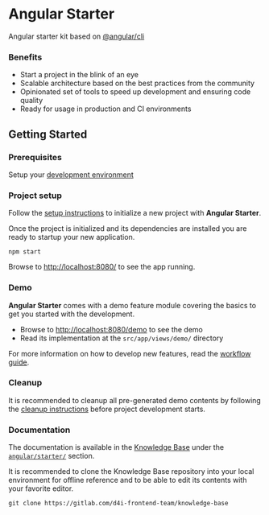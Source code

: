 # Angular Starter

Angular starter kit based on [@angular/cli](https://github.com/angular/angular-cli)

### Benefits

- Start a project in the blink of an eye
- Scalable architecture based on the best practices from the community
- Opinionated set of tools to speed up development and ensuring code quality
- Ready for usage in production and CI environments

## Getting Started

### Prerequisites

Setup your [development environment](https://gitlab.com/d4i-frontend-team/knowledge-base/-/blob/master/docs/getting-started/development-environment.md)

### Project setup

Follow the [setup instructions](https://gitlab.com/d4i-frontend-team/knowledge-base/-/blob/master/docs/angular/starter/project/setup.md)
to initialize a new project with **Angular Starter**.

Once the project is initialized and its dependencies are installed you are ready
to startup your new application.

```
npm start
```

Browse to <http://localhost:8080/> to see the app running.

### Demo

**Angular Starter** comes with a demo feature module covering the basics to get you
started with the development.

- Browse to <http://localhost:8080/demo> to see the demo
- Read its implementation at the `src/app/views/demo/` directory

For more information on how to develop new features, read the
[workflow guide](https://gitlab.com/d4i-frontend-team/knowledge-base/-/blob/master/docs/angular/starter/webapp/workflow.md).

### Cleanup

It is recommended to cleanup all pre-generated demo contents by following the
[cleanup instructions](https://gitlab.com/d4i-frontend-team/knowledge-base/-/blob/master/docs/angular/starter/project/cleanup.md)
before project development starts.

### Documentation

The documentation is available in the [Knowledge Base](https://gitlab.com/d4i-frontend-team/knowledge-base)
under the [`angular/starter/`](https://gitlab.com/d4i-frontend-team/knowledge-base/-/blob/master/docs/angular/starter/README.md)
section.

It is recommended to clone the Knowledge Base repository into your local
environment for offline reference and to be able to edit its contents with your
favorite editor.

```
git clone https://gitlab.com/d4i-frontend-team/knowledge-base
```

